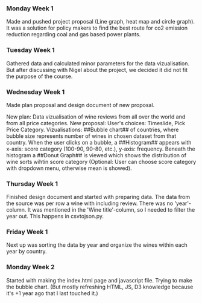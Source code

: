### Monday Week 1
Made and pushed project proposal (Line graph, heat map and circle graph). It was a solution for policy makers to find the best route for co2 emission reduction regarding coal and gas based power plants.

### Tuesday Week 1
Gathered data and calculated minor parameters for the data vizualisation. But after discussing with Nigel about the project, we decided it did not fit the purpose of the course. 

### Wednesday Week 1
Made plan proposal and design document of new proposal.

New plan: Data vizualisation of wine reviews from all over the world and from all price categories. New proposal: User's choices: Timeslide, Pick Price Category. Vizualisations:  ##Bubble chart## of countries, where bubble size represents number of wines in chosen dataset from that country. When the user clicks on a bubble, a ##Histogram## appears with x-axis: score category (100-90, 90-80, etc.), y-axis: frequency. Beneath the histogram a  ##Donut Graph## is viewed which shows the distribution of wine sorts wihtin score category (Optional: User can choose score category with dropdown menu, otherwise mean is showed).

### Thursday Week 1
Finished design document and started with preparing data. The data from the source was per row a wine with including review. There was no 'year'-column. It was mentioned in the 'Wine title'-column, so I needed to filter the year out. This happens in csvtojson.py.

### Friday Week 1
Next up was sorting the data by year and organize the wines within each year by country.

### Monday Week 2
Started with making the index.html page and javascript file. Trying to make the bubble chart. (But mostly refreshing HTML, JS, D3 knowledge because it's +1 year ago that I last touched it.)
